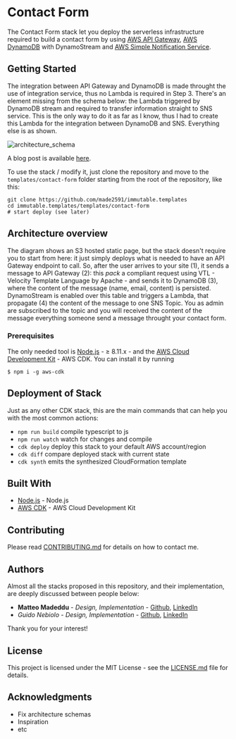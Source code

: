 # Contact Form

The Contact Form stack let you deploy the serverless infrastructure required to build a contact form by using [AWS API Gateway](https://aws.amazon.com/api-gateway/), [AWS DynamoDB](https://aws.amazon.com/dynamodb/) with DynamoStream and [AWS Simple Notification Service](https://aws.amazon.com/it/sns/).

## Getting Started

The integration between API Gateway and DynamoDB is made throught the use of integration service, thus no Lambda is required in Step 3. There's an element missing from the schema below: the Lambda triggered by DynamoDB stream and required to transfer information straight to SNS service. This is the only way to do it as far as I know, thus I had to create this Lambda for the integration between DynamoDB and SNS. Everything else is as shown.

![architecture_schema](/templates/contact-form/architecture.png)

A blog post is available [here](https://madeddu.xyz/posts/contact-form/).

To use the stack / modify it, just clone the repository and move to the `templates/contact-form` folder starting from the root of the repository, like this:

```
git clone https://github.com/made2591/immutable.templates
cd immutable.templates/templates/contact-form
# start deploy (see later)
```

## Architecture overview

The diagram shows an S3 hosted static page, but the stack doesn't require you to start from here: it just simply deploys what is needed to have an API Gateway endpoint to call. So, after the user arrives to your site (1), it sends a message to API Gateway (2): this *pack* a compliant request using VTL - Velocity Template Language by Apache - and sends it to DynamoDB (3), where the content of the message (name, email, content) is persisted. DynamoStream is enabled over this table and triggers a Lambda, that propagate (4) the content of the message to one SNS Topic. You as admin are subscribed to the topic and you will received the content of the message everything someone send a message throught your contact form.

### Prerequisites

The only needed tool is [Node.js](https://nodejs.org/en/download/) - ≥ 8.11.x - and the [AWS Cloud Development Kit](https://github.com/awslabs/aws-cdk) - AWS CDK. You can install it by running

```
$ npm i -g aws-cdk
```

## Deployment of Stack

Just as any other CDK stack, this are the main commands that can help you with the most common actions:

 * `npm run build`   compile typescript to js
 * `npm run watch`   watch for changes and compile
 * `cdk deploy`      deploy this stack to your default AWS account/region
 * `cdk diff`        compare deployed stack with current state
 * `cdk synth`       emits the synthesized CloudFormation template

## Built With

* [Node.js](https://nodejs.org/en/download/) - Node.js
* [AWS CDK](https://github.com/awslabs/aws-cdk) - AWS Cloud Development Kit

## Contributing

Please read [CONTRIBUTING.md](https://github.com/made2591/immutable.templates/CONTRIBUTING.md) for details on how to contact me.

## Authors

Almost all the stacks proposed in this repository, and their implementation, are deeply discussed between people below:

* **Matteo Madeddu** - *Design, Implementation* - [Github](https://github.com/made2591/), [LinkedIn](https://www.linkedin.com/in/mmadeddu/)
* *Guido Nebiolo* - *Design, Implementation* - [Github](https://github.com/guidonebiolo/), [LinkedIn](https://www.linkedin.com/in/guidonebiolo/)

Thank you for your interest!

## License

This project is licensed under the MIT License - see the [LICENSE.md](LICENSE.md) file for details.

## Acknowledgments

* Fix architecture schemas
* Inspiration
* etc
